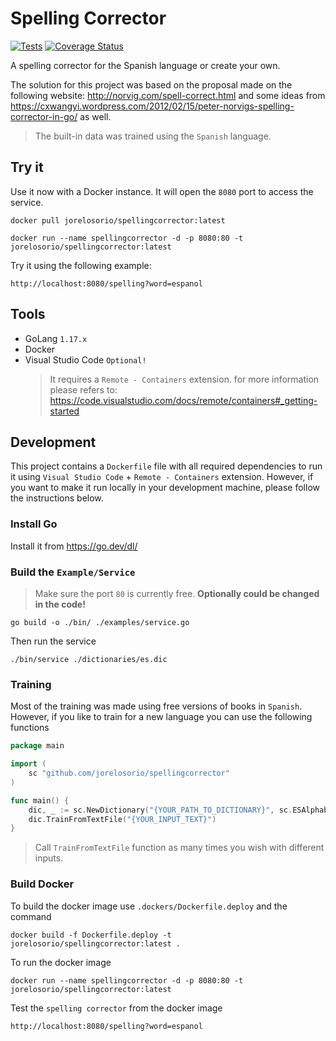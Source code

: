 # Spelling Corrector

[![Tests](https://github.com/jorelosorio/spellingcorrector/actions/workflows/tests.yml/badge.svg)](https://github.com/jorelosorio/spellingcorrector/actions/workflows/tests.yml)
[![Coverage Status](https://coveralls.io/repos/github/jorelosorio/spellingcorrector/badge.svg?branch=main)](https://coveralls.io/github/jorelosorio/spellingcorrector?branch=main)

A spelling corrector for the Spanish language or create your own.

The solution for this project was based on the proposal made on the following website: http://norvig.com/spell-correct.html and some ideas from https://cxwangyi.wordpress.com/2012/02/15/peter-norvigs-spelling-corrector-in-go/ as well.

> The built-in data was trained using the `Spanish` language.

## Try it

Use it now with a Docker instance. It will open the `8080` port to access the service.

    docker pull jorelosorio/spellingcorrector:latest

    docker run --name spellingcorrector -d -p 8080:80 -t jorelosorio/spellingcorrector:latest

Try it using the following example:

    http://localhost:8080/spelling?word=espanol

## Tools

- GoLang `1.17.x`
- Docker
- Visual Studio Code `Optional!`
    > It requires a `Remote - Containers` extension. for more information please refers to: https://code.visualstudio.com/docs/remote/containers#_getting-started

## Development

This project contains a `Dockerfile` file with all required dependencies to run it using `Visual Studio Code` + `Remote - Containers` extension.
However, if you want to make it run locally in your development machine, please follow the instructions below.

### Install Go

Install it from https://go.dev/dl/

### Build the `Example/Service`

> Make sure the port `80` is currently free. **Optionally could be changed in the code!**

    go build -o ./bin/ ./examples/service.go

Then run the service

    ./bin/service ./dictionaries/es.dic

### Training

Most of the training was made using free versions of books in `Spanish`. However, if you like to train for a new language you can use the following functions

```go
package main

import (
    sc "github.com/jorelosorio/spellingcorrector"
)

func main() {
    dic, _ := sc.NewDictionary("{YOUR_PATH_TO_DICTIONARY}", sc.ESAlphabet) // Or ENAlphabet
    dic.TrainFromTextFile("{YOUR_INPUT_TEXT}")
}
```

> Call `TrainFromTextFile` function as many times you wish with different inputs.

### Build Docker

To build the docker image use `.dockers/Dockerfile.deploy` and the command

    docker build -f Dockerfile.deploy -t jorelosorio/spellingcorrector:latest .

To run the docker image

    docker run --name spellingcorrector -d -p 8080:80 -t jorelosorio/spellingcorrector:latest

Test the `spelling corrector` from the docker image

    http://localhost:8080/spelling?word=espanol
